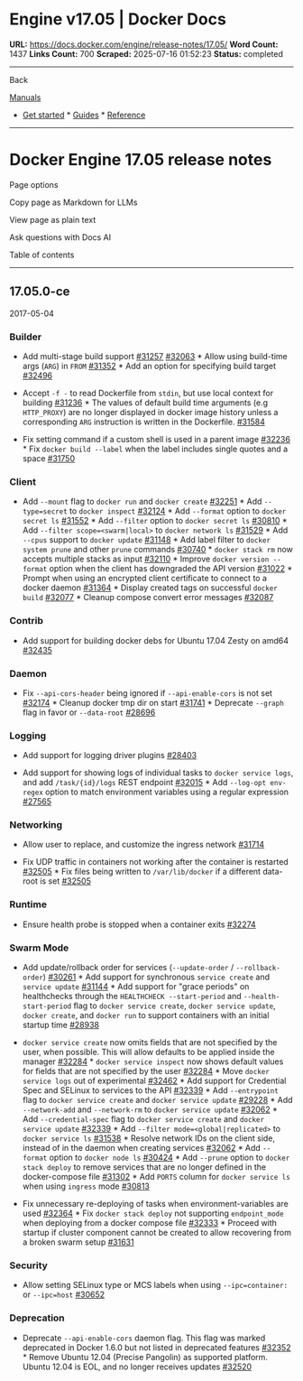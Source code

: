 # Engine v17.05 | Docker Docs

**URL:** https://docs.docker.com/engine/release-notes/17.05/
**Word Count:** 1437
**Links Count:** 700
**Scraped:** 2025-07-16 01:52:23
**Status:** completed

---

Back

[Manuals](https://docs.docker.com/manuals/)

  * [Get started](https://docs.docker.com/get-started/)   * [Guides](https://docs.docker.com/guides/)   * [Reference](https://docs.docker.com/reference/)

* * *

# Docker Engine 17.05 release notes

Page options

Copy page as Markdown for LLMs

View page as plain text

Ask questions with Docs AI

Table of contents

* * *

## 17.05.0-ce

2017-05-04

### Builder

  * Add multi-stage build support [\#31257](https://github.com/docker/docker/pull/31257) [\#32063](https://github.com/docker/docker/pull/32063)   * Allow using build-time args \(`ARG`\) in `FROM` [\#31352](https://github.com/docker/docker/pull/31352)   * Add an option for specifying build target [\#32496](https://github.com/docker/docker/pull/32496)

  * Accept `-f -` to read Dockerfile from `stdin`, but use local context for building [\#31236](https://github.com/docker/docker/pull/31236)   * The values of default build time arguments \(e.g `HTTP_PROXY`\) are no longer displayed in docker image history unless a corresponding `ARG` instruction is written in the Dockerfile. [\#31584](https://github.com/docker/docker/pull/31584)

  * Fix setting command if a custom shell is used in a parent image [\#32236](https://github.com/docker/docker/pull/32236)   * Fix `docker build --label` when the label includes single quotes and a space [\#31750](https://github.com/docker/docker/pull/31750)

### Client

  * Add `--mount` flag to `docker run` and `docker create` [\#32251](https://github.com/docker/docker/pull/32251)   * Add `--type=secret` to `docker inspect` [\#32124](https://github.com/docker/docker/pull/32124)   * Add `--format` option to `docker secret ls` [\#31552](https://github.com/docker/docker/pull/31552)   * Add `--filter` option to `docker secret ls` [\#30810](https://github.com/docker/docker/pull/30810)   * Add `--filter scope=<swarm|local>` to `docker network ls` [\#31529](https://github.com/docker/docker/pull/31529)   * Add `--cpus` support to `docker update` [\#31148](https://github.com/docker/docker/pull/31148)   * Add label filter to `docker system prune` and other `prune` commands [\#30740](https://github.com/docker/docker/pull/30740)   * `docker stack rm` now accepts multiple stacks as input [\#32110](https://github.com/docker/docker/pull/32110)   * Improve `docker version --format` option when the client has downgraded the API version [\#31022](https://github.com/docker/docker/pull/31022)   * Prompt when using an encrypted client certificate to connect to a docker daemon [\#31364](https://github.com/docker/docker/pull/31364)   * Display created tags on successful `docker build` [\#32077](https://github.com/docker/docker/pull/32077)   * Cleanup compose convert error messages [\#32087](https://github.com/moby/moby/pull/32087)

### Contrib

  * Add support for building docker debs for Ubuntu 17.04 Zesty on amd64 [\#32435](https://github.com/docker/docker/pull/32435)

### Daemon

  * Fix `--api-cors-header` being ignored if `--api-enable-cors` is not set [\#32174](https://github.com/docker/docker/pull/32174)   * Cleanup docker tmp dir on start [\#31741](https://github.com/docker/docker/pull/31741)   * Deprecate `--graph` flag in favor or `--data-root` [\#28696](https://github.com/docker/docker/pull/28696)

### Logging

  * Add support for logging driver plugins [\#28403](https://github.com/docker/docker/pull/28403)

  * Add support for showing logs of individual tasks to `docker service logs`, and add `/task/{id}/logs` REST endpoint [\#32015](https://github.com/docker/docker/pull/32015)   * Add `--log-opt env-regex` option to match environment variables using a regular expression [\#27565](https://github.com/docker/docker/pull/27565)

### Networking

  * Allow user to replace, and customize the ingress network [\#31714](https://github.com/docker/docker/pull/31714)

  * Fix UDP traffic in containers not working after the container is restarted [\#32505](https://github.com/docker/docker/pull/32505)   * Fix files being written to `/var/lib/docker` if a different data-root is set [\#32505](https://github.com/docker/docker/pull/32505)

### Runtime

  * Ensure health probe is stopped when a container exits [\#32274](https://github.com/docker/docker/pull/32274)

### Swarm Mode

  * Add update/rollback order for services \(`--update-order` / `--rollback-order`\) [\#30261](https://github.com/docker/docker/pull/30261)   * Add support for synchronous `service create` and `service update` [\#31144](https://github.com/docker/docker/pull/31144)   * Add support for "grace periods" on healthchecks through the `HEALTHCHECK --start-period` and `--health-start-period` flag to `docker service create`, `docker service update`, `docker create`, and `docker run` to support containers with an initial startup time [\#28938](https://github.com/docker/docker/pull/28938)

  * `docker service create` now omits fields that are not specified by the user, when possible. This will allow defaults to be applied inside the manager [\#32284](https://github.com/docker/docker/pull/32284)   * `docker service inspect` now shows default values for fields that are not specified by the user [\#32284](https://github.com/docker/docker/pull/32284)   * Move `docker service logs` out of experimental [\#32462](https://github.com/docker/docker/pull/32462)   * Add support for Credential Spec and SELinux to services to the API [\#32339](https://github.com/docker/docker/pull/32339)   * Add `--entrypoint` flag to `docker service create` and `docker service update` [\#29228](https://github.com/docker/docker/pull/29228)   * Add `--network-add` and `--network-rm` to `docker service update` [\#32062](https://github.com/docker/docker/pull/32062)   * Add `--credential-spec` flag to `docker service create` and `docker service update` [\#32339](https://github.com/docker/docker/pull/32339)   * Add `--filter mode=<global|replicated>` to `docker service ls` [\#31538](https://github.com/docker/docker/pull/31538)   * Resolve network IDs on the client side, instead of in the daemon when creating services [\#32062](https://github.com/docker/docker/pull/32062)   * Add `--format` option to `docker node ls` [\#30424](https://github.com/docker/docker/pull/30424)   * Add `--prune` option to `docker stack deploy` to remove services that are no longer defined in the docker-compose file [\#31302](https://github.com/docker/docker/pull/31302)   * Add `PORTS` column for `docker service ls` when using `ingress` mode [\#30813](https://github.com/docker/docker/pull/30813)

  * Fix unnecessary re-deploying of tasks when environment-variables are used [\#32364](https://github.com/docker/docker/pull/32364)   * Fix `docker stack deploy` not supporting `endpoint_mode` when deploying from a docker compose file [\#32333](https://github.com/docker/docker/pull/32333)   * Proceed with startup if cluster component cannot be created to allow recovering from a broken swarm setup [\#31631](https://github.com/docker/docker/pull/31631)

### Security

  * Allow setting SELinux type or MCS labels when using `--ipc=container:` or `--ipc=host` [\#30652](https://github.com/docker/docker/pull/30652)

### Deprecation

  * Deprecate `--api-enable-cors` daemon flag. This flag was marked deprecated in Docker 1.6.0 but not listed in deprecated features [\#32352](https://github.com/docker/docker/pull/32352)   * Remove Ubuntu 12.04 \(Precise Pangolin\) as supported platform. Ubuntu 12.04 is EOL, and no longer receives updates [\#32520](https://github.com/docker/docker/pull/32520)